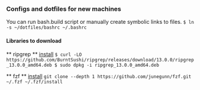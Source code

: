 
### Configs and dotfiles for new machines
You can run bash.build script or manually create symbolic links to files.
` $ ln -s ~/dotfiles/bashrc ~/.bashrc `

#### Libraries to download
** ripgrep **
[install](https://github.com/BurntSushi/ripgrep/blob/master/README.md#installation)
`
$ curl -LO https://github.com/BurntSushi/ripgrep/releases/download/13.0.0/ripgrep_13.0.0_amd64.deb
$ sudo dpkg -i ripgrep_13.0.0_amd64.deb
`

** fzf **
[install](https://github.com/junegunn/fzf#installation)
`
git clone --depth 1 https://github.com/junegunn/fzf.git ~/.fzf
~/.fzf/install
`

